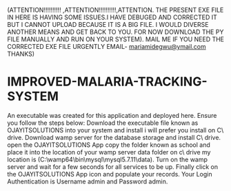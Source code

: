 (ATTENTION!!!!!!!!!! ,ATTENTION!!!!!!!!!!,ATTENTION.
THE PRESENT EXE FILE IN HERE IS HAVING SOME ISSUES.I HAVE DEBUGED AND CORRECTED IT BUT
I CANNOT UPLOAD BECAUSE IT IS A BIG FILE. I WOULD DIVERSE ANOTHER MEANS AND GET BACK TO YOU.
FOR NOW DOWNLOAD THE PY FILE MANUALLY AND RUN ON YOUR SYSTEM).
MAIL ME IF YOU NEED THE CORRECTED EXE FILE URGENTLY EMAIL- mariamidegwu@ymail.com THANKS)
# IMPROVED-MALARIA-TRACKING-SYSTEM
An executable was created for this application and deployed here. 
Ensure you follow the steps below:
Download the executable file known as OJAYITSOLUTIONS into your system and install i will prefer you install on C\ drive.
Download wamp server for the database storage and install C\ drive.
open the OJAYITSOLUTIONS App copy the folder known as school and place it into the location of your wamp server data folder on c\ drive my location is (C:\wamp64\bin\mysql\mysql5.7.11\data).
Turn on the wamp server and wait for a few seconds for all services to be up.
Finally click on the OJAYITSOLUTIONS App icon and populate your records.
Your Login Authentication is Username admin and Password  admin.
